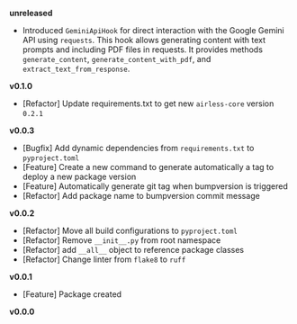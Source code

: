 **unreleased**

- Introduced `GeminiApiHook` for direct interaction with the Google Gemini API using `requests`. This hook allows generating content with text prompts and including PDF files in requests. It provides methods `generate_content`, `generate_content_with_pdf`, and `extract_text_from_response`.

**v0.1.0**
- [Refactor] Update requirements.txt to get new `airless-core` version `0.2.1`

**v0.0.3**
- [Bugfix] Add dynamic dependencies from `requirements.txt` to `pyproject.toml`
- [Feature] Create a new command to generate automatically a tag to deploy a new package version
- [Feature] Automatically generate git tag when bumpversion is triggered
- [Refactor] Add package name to bumpversion commit message

**v0.0.2**
- [Refactor] Move all build configurations to `pyproject.toml`
- [Refactor] Remove `__init__.py` from root namespace
- [Refactor] add `__all__` object to reference package classes
- [Refactor] Change linter from `flake8` to `ruff`

**v0.0.1**
- [Feature] Package created

**v0.0.0**